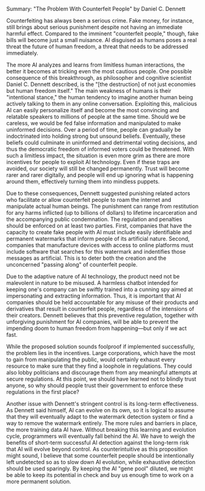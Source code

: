 Summary: "The Problem With Counterfeit People" by Daniel C. Dennett

Counterfeiting has always been a serious crime. Fake money, for instance, still brings about serious punishment despite not having an immediate harmful effect. Compared to the imminent "counterfeit people," though, fake bills will become just a small nuisance. AI disguised as humans poses a real threat the future of human freedom, a threat that needs to be addressed immediately.

The more AI analyzes and learns from limitless human interactions, the better it becomes at tricking even the most cautious people. One possible consequence of this breakthrough, as philosopher and cognitive scientist Daniel C. Dennett described, is the "[the destruction] of not just economies but human freedom itself." The main weakness of humans is their "intentional stance," the human tendency to imagine another human being actively talking to them in any online conversation. Exploiting this, malicious AI can easily personalize itself and become the most convincing and relatable speakers to millions of people at the same time. Should we be careless, we would be fed false information and manipulated to make uninformed decisions. Over a period of time, people can gradually be indoctrinated into holding strong but unsound beliefs. Eventually, these beliefs could culminate in uninformed and detrimental voting decisions, and thus the democratic freedom of informed voters could be threatened. With such a limitless impact, the situation is even more grim as there are more incentives for people to exploit AI technology. Even if these traps are avoided, our society will still be changed permanently. Trust will become rarer and rarer digitally, and people will end up ignoring what is happening around them, effectively turning them into mindless puppets.

Due to these consequences, Dennett suggested punishing related actors who facilitate or allow counterfeit people to roam the internet and manipulate actual human beings. The punishment can range from restitution for any harms inflicted (up to billions of dollars) to lifetime incarceration and the accompanying public condemnation. The regulation and penalties should be enforced on at least two parties. First, companies that have the capacity to create fake people with AI must include easily identifiable and permanent watermarks that inform people of its artificial nature. Second, companies that manufacture devices with access to online platforms must include software that searches for this watermark and indentifies those messages as artificial. This is to deter both the creation and the unconcerned "passing along" of counterfeit people.

Due to the adaptive nature of AI technology, the product need not be malevolent in nature to be misused. A harmless chatbot intended for keeping one's company can be swiftly trained into a cunning spy aimed at impersonating and extracting information. Thus, it is important that AI companies should be held accountable for any misuse of their products and derivatives that result in counterfeit people, regardless of the intensions of their creators. Dennett believes that this preventive regulation, together with unforgiving punishment for AI companies, will be able to prevent the impending doom to human freedom from happening—but only if we act fast.

While the proposed solution sounds foolproof if implemented successfully, the problem lies in the incentives. Large corporations, which have the most to gain from manipulating the public, would certainly exhaust every resource to make sure that they find a loophole in regulations. They could also lobby politicians and discourage them from any meaningful attempts at secure regulations. At this point, we should have learned not to blindly trust anyone, so why should people trust their government to enforce these regulations in the first place?

Another issue with Dennett's stringent control is its long-term effectiveness. As Dennett said himself, AI can evolve on its own, so it is logical to assume that they will eventually adapt to the watermark detection system or find a way to remove the watermark entirely. The more rules and barriers in place, the more training data AI have. Without breaking this learning and evolution cycle, programmers will eventually fall behind the AI. We have to weigh the benefits of short-term successful AI detection against the long-term risk that AI will evolve beyond control. As counterintuitive as this proposition might sound, I believe that some counterfeit people should be intentionally left undetected so as to slow down AI evolution, while exhaustive detection should be used sparingly. By keeping the AI "gene pool" diluted, we might be able to keep its potential in check and buy us enough time to work on a more permanent solution.

